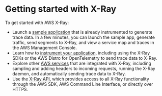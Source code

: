 # Getting started with X\-Ray<a name="xray-gettingstarted"></a>

To get started with AWS X\-Ray:
+ Launch a [sample application](xray-scorekeep.md) that is already instrumented to generate trace data\. In a few minutes, you can launch the sample app, generate traffic, send segments to X\-Ray, and view a service map and traces in the AWS Management Console\.
+ Learn how to [instrument your application](xray-instrumenting-your-app.md), including using the X\-Ray SDKs or the AWS Distro for OpenTelemetry to send trace data to X\-Ray\.
+ Explore other [AWS services](xray-services.md) that are integrated with X\-Ray, including sampling and adding headers to incoming requests, running the X\-Ray daemon, and automatically sending trace data to X\-Ray\.
+ Use the [X\-Ray API](xray-api.md), which provides access to all X\-Ray functionality through the AWS SDK, AWS Command Line Interface, or directly over HTTPS\.
